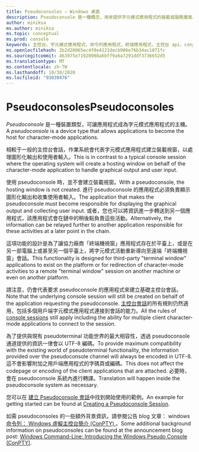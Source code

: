 ```yaml
---
title: Pseudoconsoles – Windows 桌面
description: Pseudoconsole 是一種概念，用來提供字元模式應用程式的裝載或服務層面。
author: miniksa
ms.author: miniksa
ms.topic: conceptual
ms.prod: console
keywords: 主控台，字元模式應用程式，命令列應用程式，終端應用程式，主控台 api，conpty，pseudoconsole
ms.openlocfilehash: 2b2d28065ec4f0e4121decb906e76b34ac1871fc
ms.sourcegitcommit: 463975e71920908a6bff9a6a7291ddf3736652d5
ms.translationtype: MT
ms.contentlocale: zh-TW
ms.lasthandoff: 10/30/2020
ms.locfileid: "93039476"
---
```

# <a name="pseudoconsoles"></a><span data-ttu-id="d756b-104">Pseudoconsoles</span><span class="sxs-lookup"><span data-stu-id="d756b-104">Pseudoconsoles</span></span>

<span data-ttu-id="d756b-105">*Pseudoconsole* 是一種裝置類型，可讓應用程式成為字元模式應用程式的主機。</span><span class="sxs-lookup"><span data-stu-id="d756b-105">A *pseudoconsole* is a device type that allows applications to become the host for character-mode applications.</span></span>

<span data-ttu-id="d756b-106">相較于一般的主控台會話，作業系統會代表字元模式應用程式建立裝載視窗，以處理圖形化輸出和使用者輸入。</span><span class="sxs-lookup"><span data-stu-id="d756b-106">This is in contrast to a typical console session where the operating system will create a hosting window on behalf of the character-mode application to handle graphical output and user input.</span></span>

<span data-ttu-id="d756b-107">使用 pseudoconsole 時，並不會建立裝載視窗。</span><span class="sxs-lookup"><span data-stu-id="d756b-107">With a pseudoconsole, the hosting window is not created.</span></span> <span data-ttu-id="d756b-108">進行 pseudoconsole 的應用程式必須負責顯示圖形化輸出和收集使用者輸入。</span><span class="sxs-lookup"><span data-stu-id="d756b-108">The application that makes the pseudoconsole must become responsible for displaying the graphical output and collecting user input.</span></span> <span data-ttu-id="d756b-109">或者，您也可以將資訊進一步轉送到另一個應用程式，該應用程式會在鏈中的稍後點負責這些活動。</span><span class="sxs-lookup"><span data-stu-id="d756b-109">Alternatively, the information can be relayed further to another application responsible for these activities at a later point in the chain.</span></span>

<span data-ttu-id="d756b-110">這項功能的設計是為了讓協力廠商「終端機視窗」應用程式存在於平臺上，或是在另一部電腦上或甚至另一個平臺上，將字元模式活動重新導向至遠端「終端機視窗」會話。</span><span class="sxs-lookup"><span data-stu-id="d756b-110">This functionality is designed for third-party "terminal window" applications to exist on the platform or for redirection of character-mode activities to a remote "terminal window" session on another machine or even on another platform.</span></span>

<span data-ttu-id="d756b-111">請注意，仍會代表要求 pseudoconsole 的應用程式來建立基礎主控台會話。</span><span class="sxs-lookup"><span data-stu-id="d756b-111">Note that the underlying console session will still be created on behalf of the application requesting the pseudoconsole.</span></span> <span data-ttu-id="d756b-112">[主控台會話](consoles.md)的所有規則仍然適用，包括多個用戶端字元模式應用程式連接到會話的能力。</span><span class="sxs-lookup"><span data-stu-id="d756b-112">All the rules of [console sessions](consoles.md) still apply including the ability for multiple client character-mode applications to connect to the session.</span></span>

<span data-ttu-id="d756b-113">為了提供與現有 pseudoterminal 功能世界的最大相容性，透過 pseudoconsole 通道提供的資訊一律會以 UTF-8 編碼。</span><span class="sxs-lookup"><span data-stu-id="d756b-113">To provide maximum compatibility with the existing world of pseudoterminal functionality, the information provided over the pseudoconsole channel will always be encoded in UTF-8.</span></span> <span data-ttu-id="d756b-114">這不會影響附加之用戶端應用程式的字碼頁或編碼。</span><span class="sxs-lookup"><span data-stu-id="d756b-114">This does not affect the codepage or encoding of the client applications that are attached.</span></span> <span data-ttu-id="d756b-115">必要時，會在 pseudoconsole 系統內進行轉譯。</span><span class="sxs-lookup"><span data-stu-id="d756b-115">Translation will happen inside the pseudoconsole system as necessary.</span></span>

<span data-ttu-id="d756b-116">您可以在 [建立 Pseudoconsole 會話](creating-a-pseudoconsole-session.md)中找到開始使用的範例。</span><span class="sxs-lookup"><span data-stu-id="d756b-116">An example for getting started can be found at [Creating a Pseudoconsole Session](creating-a-pseudoconsole-session.md).</span></span>

<span data-ttu-id="d756b-117">如需 pseudoconsoles 的一些額外背景資訊，請參閱公告 blog 文章： windows [命令列： Windows 虛擬主控台簡介 (ConPTY) ](https://blogs.msdn.microsoft.com/commandline/2018/08/02/windows-command-line-introducing-the-windows-pseudo-console-conpty/)。</span><span class="sxs-lookup"><span data-stu-id="d756b-117">Some additional background information on pseudoconsoles can be found at the announcement blog post: [Windows Command-Line: Introducing the Windows Pseudo Console (ConPTY)](https://blogs.msdn.microsoft.com/commandline/2018/08/02/windows-command-line-introducing-the-windows-pseudo-console-conpty/).</span></span>
